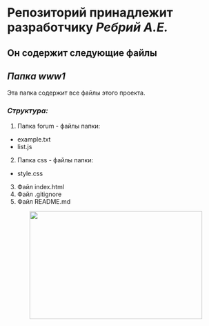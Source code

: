 # Репозиторий принадлежит разработчику ***Ребрий А.Е.***
## Он содержит следующие файлы
## *Папка www1*
Эта папка содержит все файлы этого проекта.
### *Структура:*
1. Папка forum - файлы папки:
  - example.txt
  - list.js
2. Папка css - файлы папки:
  - style.css
3. Файл index.html
4. Файл .gitignore
5. Файл README.md

<p align="center">
  <img width="400" height="250" src="https://github.com/Alice1804/GitHub_project/edit/master/www1/picture/capibara.png">
</p>
  

